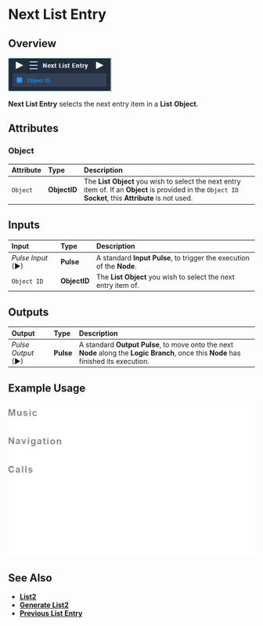 # Next List Entry

## Overview

![The Next List Entry Node.](../../../.gitbook/assets/next-list-entry.PNG)

**Next List Entry** selects the next entry item in a **List** **Object**.

## Attributes

### Object

| Attribute | Type | Description |
| :--- | :--- | :--- |
| `Object` | **ObjectID** | The **List** **Object** you wish to select the next entry item of. If an **Object** is provided in the `Object ID` **Socket**, this **Attribute** is not used. |

## Inputs

| Input | Type | Description |
| :--- | :--- | :--- |
| _Pulse Input_ \(►\) | **Pulse** | A standard **Input Pulse**, to trigger the execution of the **Node**. |
| `Object ID` | **ObjectID** | The **List** **Object** you wish to select the next entry item of. |

## Outputs

| Output | Type | Description |
| :--- | :--- | :--- |
| _Pulse Output_ \(►\) | **Pulse** | A standard **Output Pulse**, to move onto the next **Node** along the **Logic Branch**, once this **Node** has finished its execution. |

## Example Usage

![The Next List Entry Usage](../../../.gitbook/assets/next-list-entry.gif)

## See Also

* [**List2**](../../../getting-started/scene-objects/list-widget.md)
* [**Generate List2**](generate-list.md)
* [**Previous List Entry**](previous-list-entry.md)

